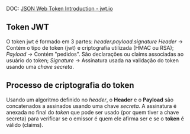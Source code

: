 DOC: [JSON Web Token Introduction - jwt.io](https://jwt.io/introduction)
## Token JWT
O token jwt é formado em 3 partes: *header.payload.signature*
*Header*    -> Contém o tipo de token (jwt) e criptografia utilizada (HMAC ou RSA);
*Payload*   -> Contém "pedidos". São declarações ou claims associadas ao usuário do token;
*Signature* -> Assinatura usada na validação do token usando uma *chave secreta*.

## Processo de criptografia do token
Usando um algoritmo definido no *header*, o **Header** e o **Payload** são concatenados a assinados usando uma chave *secreta*.
A assinatura é anexada no final do *token* que pode ser usado (por quem tiver a chave secreta) para verificar se o emissor é quem ele afirma ser e se o **token** é válido (claims).